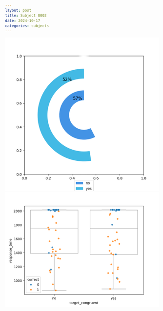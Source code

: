 ```yaml
---
layout: post
title: Subject 8002
date: 2024-10-17
categories: subjects
---
```


![](data/8002/run-16/8002_accuracy_target_congruence.png)
![](data/8002/run-16/8002_rt_congruence.png)
